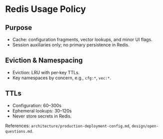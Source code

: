 # Redis Usage Policy

## Purpose
- Cache: configuration fragments, vector lookups, and minor UI flags.
- Session auxiliaries only; no primary persistence in Redis.

## Eviction & Namespacing
- Eviction: LRU with per‑key TTLs.
- Key namespaces by concern, e.g., `cfg:*`, `vec:*`.

## TTLs
- Configuration: 60–300s
- Ephemeral lookups: 30–120s
- Never store secrets in Redis.

References: `architecture/production-deployment-config.md`, `design/open-questions.md`.
